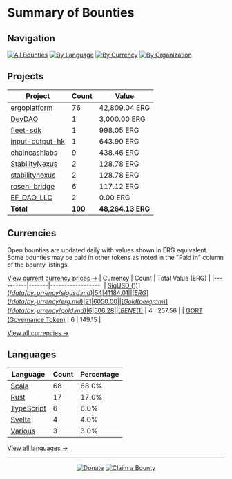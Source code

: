 <!-- GENERATED FILE - DO NOT EDIT DIRECTLY -->
<!-- Generated on: 2025-04-17 12:43:58 -->

# Summary of Bounties

## Navigation

[![All Bounties](https://img.shields.io/badge/All%20Bounties-100-blue)](/data/all.md) [![By Language](https://img.shields.io/badge/By%20Language-7-green)](/data/summary.md#languages) [![By Currency](https://img.shields.io/badge/By%20Currency-7-yellow)](/data/summary.md#currencies) [![By Organization](https://img.shields.io/badge/By%20Organization-9-orange)](/data/summary.md#projects)

## Projects

| Project | Count | Value |
|----------|-------|-------|
| [ergoplatform](/data/by_org/ergoplatform.md) | 76 | 42,809.04 ERG |
| [DevDAO](/data/by_org/devdao.md) | 1 | 3,000.00 ERG |
| [fleet-sdk](/data/by_org/fleet-sdk.md) | 1 | 998.05 ERG |
| [input-output-hk](/data/by_org/input-output-hk.md) | 1 | 643.90 ERG |
| [chaincashlabs](/data/by_org/chaincashlabs.md) | 9 | 438.46 ERG |
| [StabilityNexus](/data/by_org/stabilitynexus.md) | 2 | 128.78 ERG |
| [stabilitynexus](/data/by_org/stabilitynexus.md) | 2 | 128.78 ERG |
| [rosen-bridge](/data/by_org/rosen-bridge.md) | 6 | 117.12 ERG |
| [EF_DAO_LLC](/data/by_org/ef_dao_llc.md) | 2 | 0.00 ERG |
| **Total** | **100** | **48,264.13 ERG** |

## Currencies

Open bounties are updated daily with values shown in ERG equivalent. Some bounties may be paid in other tokens as noted in the "Paid in" column of the bounty listings.

[View current currency prices →](/data/currency_prices.md)
| Currency | Count | Total Value (ERG) |
|----------|-------|------------------|
| [SigUSD ($1)](/data/by_currency/sigusd.md) | 54 | 41184.01 |
| [ERG](/data/by_currency/erg.md) | 21 | 6050.00 |
| [Gold (per gram)](/data/by_currency/gold.md) | 6 | 506.28 |
| [BENE ($1)](/data/by_currency/bene.md) | 4 | 257.56 |
| [GORT (Governance Token)](/data/by_currency/gort.md) | 6 | 149.15 |

[View all currencies →](/data/by_currency/)

## Languages

| Language | Count | Percentage |
|----------|-------|------------|
| [Scala](/data/by_language/scala.md) | 68 | 68.0% |
| [Rust](/data/by_language/rust.md) | 17 | 17.0% |
| [TypeScript](/data/by_language/typescript.md) | 6 | 6.0% |
| [Svelte](/data/by_language/svelte.md) | 4 | 4.0% |
| [Various](/data/by_language/various.md) | 3 | 3.0% |

[View all languages →](/data/by_language/)



---

<div align="center">
  <p>
    <a href="../docs/donate.md"><img src="https://img.shields.io/badge/❤️%20Donate-F44336" alt="Donate"></a>
    <a href="../docs/bounty-submission-guide.md#reserving-a-bounty"><img src="https://img.shields.io/badge/🔒%20How%20To%20Claim-4CAF50" alt="Claim a Bounty"></a>
  </p>
</div>


<!-- END OF GENERATED CONTENT -->
